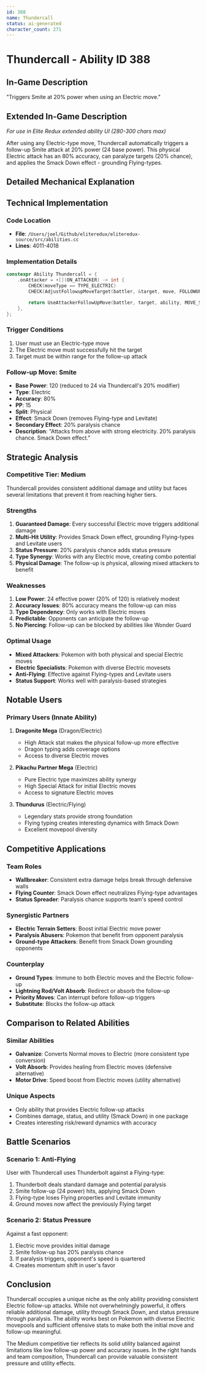```yaml
---
id: 388
name: Thundercall
status: ai-generated
character_count: 271
---
```


# Thundercall - Ability ID 388

## In-Game Description
"Triggers Smite at 20% power when using an Electric move."

## Extended In-Game Description
*For use in Elite Redux extended ability UI (280-300 chars max)*

After using any Electric-type move, Thundercall automatically triggers a follow-up Smite attack at 20% power (24 base power). This physical Electric attack has an 80% accuracy, can paralyze targets (20% chance), and applies the Smack Down effect - grounding Flying-types.

## Detailed Mechanical Explanation

## Technical Implementation

### Code Location
- **File**: `/Users/joel/Github/eliteredux/eliteredux-source/src/abilities.cc`
- **Lines**: 4011-4018

### Implementation Details
```cpp
constexpr Ability Thundercall = {
    .onAttacker = +[](ON_ATTACKER) -> int {
        CHECK(moveType == TYPE_ELECTRIC)
        CHECK(AdjustFollowupMoveTarget(battler, &target, move, FOLLOWUP_STANDARD))

        return UseAttackerFollowUpMove(battler, target, ability, MOVE_SMITE, .2 * gBattleMoves[MOVE_SMITE].power);
    },
};
```

### Trigger Conditions
1. User must use an Electric-type move
2. The Electric move must successfully hit the target
3. Target must be within range for the follow-up attack

### Follow-up Move: Smite
- **Base Power**: 120 (reduced to 24 via Thundercall's 20% modifier)
- **Type**: Electric
- **Accuracy**: 80%
- **PP**: 15
- **Split**: Physical
- **Effect**: Smack Down (removes Flying-type and Levitate)
- **Secondary Effect**: 20% paralysis chance
- **Description**: "Attacks from above with strong electricity. 20% paralysis chance. Smack Down effect."

## Strategic Analysis

### Competitive Tier: Medium
Thundercall provides consistent additional damage and utility but faces several limitations that prevent it from reaching higher tiers.

### Strengths
1. **Guaranteed Damage**: Every successful Electric move triggers additional damage
2. **Multi-Hit Utility**: Provides Smack Down effect, grounding Flying-types and Levitate users
3. **Status Pressure**: 20% paralysis chance adds status pressure
4. **Type Synergy**: Works with any Electric move, creating combo potential
5. **Physical Damage**: The follow-up is physical, allowing mixed attackers to benefit

### Weaknesses
1. **Low Power**: 24 effective power (20% of 120) is relatively modest
2. **Accuracy Issues**: 80% accuracy means the follow-up can miss
3. **Type Dependency**: Only works with Electric moves
4. **Predictable**: Opponents can anticipate the follow-up
5. **No Piercing**: Follow-up can be blocked by abilities like Wonder Guard

### Optimal Usage
- **Mixed Attackers**: Pokemon with both physical and special Electric moves
- **Electric Specialists**: Pokemon with diverse Electric movesets
- **Anti-Flying**: Effective against Flying-types and Levitate users
- **Status Support**: Works well with paralysis-based strategies

## Notable Users

### Primary Users (Innate Ability)
1. **Dragonite Mega** (Dragon/Electric)
   - High Attack stat makes the physical follow-up more effective
   - Dragon typing adds coverage options
   - Access to diverse Electric moves

2. **Pikachu Partner Mega** (Electric)
   - Pure Electric type maximizes ability synergy  
   - High Special Attack for initial Electric moves
   - Access to signature Electric moves

3. **Thundurus** (Electric/Flying)
   - Legendary stats provide strong foundation
   - Flying typing creates interesting dynamics with Smack Down
   - Excellent movepool diversity

## Competitive Applications

### Team Roles
- **Wallbreaker**: Consistent extra damage helps break through defensive walls
- **Flying Counter**: Smack Down effect neutralizes Flying-type advantages
- **Status Spreader**: Paralysis chance supports team's speed control

### Synergistic Partners
- **Electric Terrain Setters**: Boost initial Electric move power
- **Paralysis Abusers**: Pokemon that benefit from opponent paralysis
- **Ground-type Attackers**: Benefit from Smack Down grounding opponents

### Counterplay
- **Ground Types**: Immune to both Electric moves and the Electric follow-up
- **Lightning Rod/Volt Absorb**: Redirect or absorb the follow-up
- **Priority Moves**: Can interrupt before follow-up triggers
- **Substitute**: Blocks the follow-up attack

## Comparison to Related Abilities

### Similar Abilities
- **Galvanize**: Converts Normal moves to Electric (more consistent type conversion)
- **Volt Absorb**: Provides healing from Electric moves (defensive alternative)
- **Motor Drive**: Speed boost from Electric moves (utility alternative)

### Unique Aspects
- Only ability that provides Electric follow-up attacks
- Combines damage, status, and utility (Smack Down) in one package
- Creates interesting risk/reward dynamics with accuracy

## Battle Scenarios

### Scenario 1: Anti-Flying
User with Thundercall uses Thunderbolt against a Flying-type:
1. Thunderbolt deals standard damage and potential paralysis
2. Smite follow-up (24 power) hits, applying Smack Down
3. Flying-type loses Flying properties and Levitate immunity
4. Ground moves now affect the previously Flying target

### Scenario 2: Status Pressure
Against a fast opponent:
1. Electric move provides initial damage
2. Smite follow-up has 20% paralysis chance
3. If paralysis triggers, opponent's speed is quartered
4. Creates momentum shift in user's favor


## Conclusion

Thundercall occupies a unique niche as the only ability providing consistent Electric follow-up attacks. While not overwhelmingly powerful, it offers reliable additional damage, utility through Smack Down, and status pressure through paralysis. The ability works best on Pokemon with diverse Electric movepools and sufficient offensive stats to make both the initial move and follow-up meaningful.

The Medium competitive tier reflects its solid utility balanced against limitations like low follow-up power and accuracy issues. In the right hands and team composition, Thundercall can provide valuable consistent pressure and utility effects.